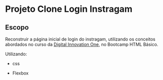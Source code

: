 # Projeto  Clone  Login Instragam

 ## Escopo

Reconstruir a página inicial de login do instragam, utilizando os conceitos abordados no curso da [Digital Innovation One](https://web.digitalinnovation.one), no Bootcamp HTML Básico.

Utilizando:

- css

- Flexbox

  

